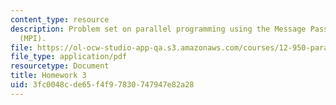 ```yaml
---
content_type: resource
description: Problem set on parallel programming using the Message Passing Interface
  (MPI).
file: https://ol-ocw-studio-app-qa.s3.amazonaws.com/courses/12-950-parallel-programming-for-multicore-machines-using-openmp-and-mpi-january-iap-2010/3fc0048cde65f4f97830747947e82a28_MIT12_950IAP10_hw3.pdf
file_type: application/pdf
resourcetype: Document
title: Homework 3
uid: 3fc0048c-de65-f4f9-7830-747947e82a28
---
```

